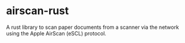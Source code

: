 # airscan-rust
A rust library to scan paper documents from a scanner via the network using the Apple AirScan (eSCL) protocol. 
